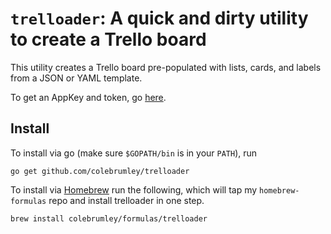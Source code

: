# `trelloader`: A quick and dirty utility to create a Trello board

This utility creates a Trello board pre-populated with lists, cards, and labels from a JSON or YAML template.

To get an AppKey and token, go [here](https://trello.com/app-key).

## Install

To install via go (make sure `$GOPATH/bin` is in your `PATH`), run

```
go get github.com/colebrumley/trelloader
```

To install via [Homebrew](https://brew.sh) run the following, which will tap my `homebrew-formulas` repo and install trelloader in one step.

```
brew install colebrumley/formulas/trelloader
```
